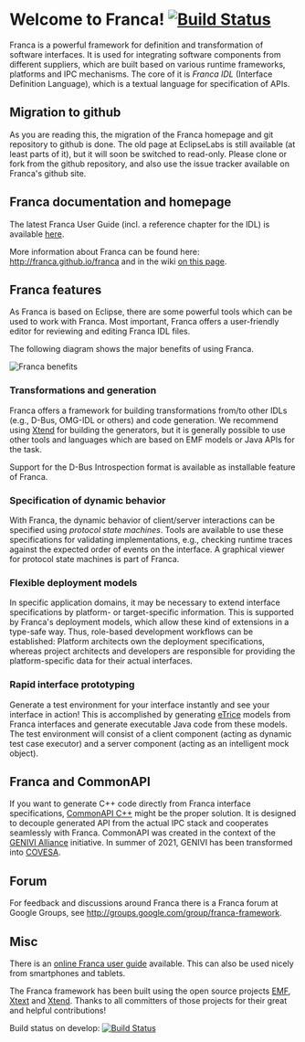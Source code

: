 # Welcome to Franca! [![Build Status](https://travis-ci.org/franca/franca.svg?branch=master)](https://travis-ci.org/franca/franca)

Franca is a powerful framework for definition and transformation of software interfaces.
It is used for integrating software components from different suppliers, which are built based on various runtime frameworks, platforms and IPC mechanisms. The core of it is _Franca IDL_ (Interface Definition Language), which is a textual language for specification of APIs.

## Migration to github

As you are reading this, the migration of the Franca homepage and git repository to github is done.
The old page at EclipseLabs is still available (at least parts of it), but it will soon be switched
to read-only. Please clone or fork from the github repository, and also use the issue tracker available
on Franca's github site.

## Franca documentation and homepage

The latest Franca User Guide (incl. a reference chapter for the IDL) is available
[here](https://drive.google.com/folderview?id=0B7JseVbR6jvhUnhLOUM5ZGxOOG8).

More information about Franca can be found here: http://franca.github.io/franca
and in the wiki [on this page](https://github.com/franca/franca/wiki).

## Franca features

As Franca is based on Eclipse, there are some powerful tools which can be used to work with Franca. Most important, Franca offers a user-friendly editor for reviewing and editing Franca IDL files.

The following diagram shows the major benefits of using Franca.

![Franca benefits](https://projects.itemis.de/html/web-presentations/kbi/std/franca_std/resources/franca_feature_overview.png)

### Transformations and generation
Franca offers a framework for building transformations from/to other IDLs (e.g., D-Bus, OMG-IDL or others)
and code generation. We recommend using [Xtend](http://xtend-lang.org) for building the generators,
but it is generally possible to use other tools and languages which are based on EMF models or Java APIs for the task.

Support for the D-Bus Introspection format is available as installable feature of Franca.

### Specification of dynamic behavior ###
With Franca, the dynamic behavior of client/server interactions can be specified using _protocol state machines_.
Tools are available to use these specifications for validating implementations,
e.g., checking runtime traces against the expected order of events on the interface.
A graphical viewer for protocol state machines is part of Franca.

### Flexible deployment models
In specific application domains, it may be necessary to extend interface specifications by platform-
or target-specific information. This is supported by Franca's deployment models, which allow these kind
of extensions in a type-safe way.
Thus, role-based development workflows can be established: Platform architects own the deployment
specifications, whereas project architects and developers are responsible for providing the
platform-specific data for their actual interfaces.

### Rapid interface prototyping
Generate a test environment for your interface instantly and see your interface in action!
This is accomplished by generating [eTrice](http://eclipse.org/etrice) models from Franca interfaces
and generate executable Java code from these models. The test environment will consist of a client
component (acting as dynamic test case executor) and a server component (acting as an intelligent mock object).

## Franca and CommonAPI

If you want to generate C++ code directly from Franca interface specifications,
[CommonAPI C++](https://github.com/COVESA/capicxx-core-tools/) might be the proper solution.
It is designed to decouple generated API from the actual IPC stack and cooperates seamlessly with Franca.
CommonAPI was created in the context of the [GENIVI Alliance](http://genivi.org) initiative.
In summer of 2021, GENIVI has been transformed into [COVESA](https://www.covesa.global).

## Forum

For feedback and discussions around Franca there is a
Franca forum at Google Groups, see http://groups.google.com/group/franca-framework.

## Misc

There is an [online Franca user guide](https://info.itemis.com/en/franca-user-guide) available.
This can also be used nicely from smartphones and tablets.

The Franca framework has been built using the open source projects [EMF](http://www.eclipse.org/emf),
[Xtext](http://www.xtext.org) and [Xtend](http://xtend-lang.org).
Thanks to all committers of those projects for their great and helpful contributions!

Build status on develop: [![Build Status](https://travis-ci.org/franca/franca.svg?branch=develop)](https://travis-ci.org/franca/franca)
